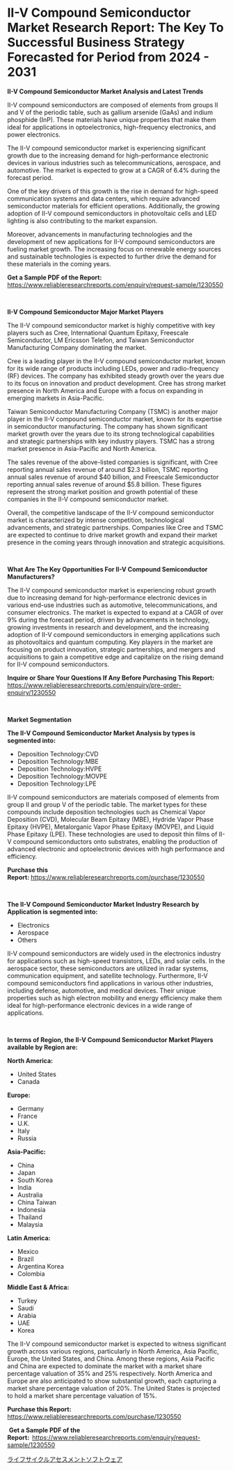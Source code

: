 <p><h1>II-V Compound Semiconductor Market Research Report: The Key To Successful Business Strategy Forecasted for Period from 2024 - 2031</h1></p><p><strong>II-V Compound Semiconductor Market Analysis and Latest Trends</strong></p>
<p><p>II-V compound semiconductors are composed of elements from groups II and V of the periodic table, such as gallium arsenide (GaAs) and indium phosphide (InP). These materials have unique properties that make them ideal for applications in optoelectronics, high-frequency electronics, and power electronics.</p><p>The II-V compound semiconductor market is experiencing significant growth due to the increasing demand for high-performance electronic devices in various industries such as telecommunications, aerospace, and automotive. The market is expected to grow at a CAGR of 6.4% during the forecast period.</p><p>One of the key drivers of this growth is the rise in demand for high-speed communication systems and data centers, which require advanced semiconductor materials for efficient operations. Additionally, the growing adoption of II-V compound semiconductors in photovoltaic cells and LED lighting is also contributing to the market expansion.</p><p>Moreover, advancements in manufacturing technologies and the development of new applications for II-V compound semiconductors are fueling market growth. The increasing focus on renewable energy sources and sustainable technologies is expected to further drive the demand for these materials in the coming years.</p></p>
<p><strong>Get a Sample PDF of the Report:&nbsp;</strong> <a href="https://www.reliableresearchreports.com/enquiry/request-sample/1230550">https://www.reliableresearchreports.com/enquiry/request-sample/1230550</a></p>
<p>&nbsp;</p>
<p><strong>II-V Compound Semiconductor Major Market Players</strong></p>
<p><p>The II-V compound semiconductor market is highly competitive with key players such as Cree, International Quantum Epitaxy, Freescale Semiconductor, LM Ericsson Telefon, and Taiwan Semiconductor Manufacturing Company dominating the market. </p><p>Cree is a leading player in the II-V compound semiconductor market, known for its wide range of products including LEDs, power and radio-frequency (RF) devices. The company has exhibited steady growth over the years due to its focus on innovation and product development. Cree has strong market presence in North America and Europe with a focus on expanding in emerging markets in Asia-Pacific.</p><p>Taiwan Semiconductor Manufacturing Company (TSMC) is another major player in the II-V compound semiconductor market, known for its expertise in semiconductor manufacturing. The company has shown significant market growth over the years due to its strong technological capabilities and strategic partnerships with key industry players. TSMC has a strong market presence in Asia-Pacific and North America.</p><p>The sales revenue of the above-listed companies is significant, with Cree reporting annual sales revenue of around $2.3 billion, TSMC reporting annual sales revenue of around $40 billion, and Freescale Semiconductor reporting annual sales revenue of around $5.8 billion. These figures represent the strong market position and growth potential of these companies in the II-V compound semiconductor market.</p><p>Overall, the competitive landscape of the II-V compound semiconductor market is characterized by intense competition, technological advancements, and strategic partnerships. Companies like Cree and TSMC are expected to continue to drive market growth and expand their market presence in the coming years through innovation and strategic acquisitions.</p></p>
<p>&nbsp;</p>
<p><strong>What Are The Key Opportunities For II-V Compound Semiconductor Manufacturers?</strong></p>
<p><p>The II-V compound semiconductor market is experiencing robust growth due to increasing demand for high-performance electronic devices in various end-use industries such as automotive, telecommunications, and consumer electronics. The market is expected to expand at a CAGR of over 9% during the forecast period, driven by advancements in technology, growing investments in research and development, and the increasing adoption of II-V compound semiconductors in emerging applications such as photovoltaics and quantum computing. Key players in the market are focusing on product innovation, strategic partnerships, and mergers and acquisitions to gain a competitive edge and capitalize on the rising demand for II-V compound semiconductors.</p></p>
<p><strong>Inquire or Share Your Questions If Any Before Purchasing This Report:</strong> <a href="https://www.reliableresearchreports.com/enquiry/pre-order-enquiry/1230550">https://www.reliableresearchreports.com/enquiry/pre-order-enquiry/1230550</a></p>
<p>&nbsp;</p>
<p><strong>Market Segmentation</strong></p>
<p><strong>The II-V Compound Semiconductor Market Analysis by types is segmented into:</strong></p>
<p><ul><li>Deposition Technology:CVD</li><li>Deposition Technology:MBE</li><li>Deposition Technology:HVPE</li><li>Deposition Technology:MOVPE</li><li>Deposition Technology:LPE</li></ul></p>
<p><p>II-V compound semiconductors are materials composed of elements from group II and group V of the periodic table. The market types for these compounds include deposition technologies such as Chemical Vapor Deposition (CVD), Molecular Beam Epitaxy (MBE), Hydride Vapor Phase Epitaxy (HVPE), Metalorganic Vapor Phase Epitaxy (MOVPE), and Liquid Phase Epitaxy (LPE). These technologies are used to deposit thin films of II-V compound semiconductors onto substrates, enabling the production of advanced electronic and optoelectronic devices with high performance and efficiency.</p></p>
<p><strong>Purchase this Report:&nbsp;</strong><a href="https://www.reliableresearchreports.com/purchase/1230550">https://www.reliableresearchreports.com/purchase/1230550</a></p>
<p>&nbsp;</p>
<p><strong>The II-V Compound Semiconductor Market Industry Research by Application is segmented into:</strong></p>
<p><ul><li>Electronics</li><li>Aerospace</li><li>Others</li></ul></p>
<p><p>II-V compound semiconductors are widely used in the electronics industry for applications such as high-speed transistors, LEDs, and solar cells. In the aerospace sector, these semiconductors are utilized in radar systems, communication equipment, and satellite technology. Furthermore, II-V compound semiconductors find applications in various other industries, including defense, automotive, and medical devices. Their unique properties such as high electron mobility and energy efficiency make them ideal for high-performance electronic devices in a wide range of applications.</p></p>
<p>&nbsp;</p>
<p><strong>In terms of Region, the II-V Compound Semiconductor Market Players available by Region are:</strong></p>
<p>
    <p> <strong> North America: </strong>
        <ul>
            <li>United States</li>
            <li>Canada</li>
        </ul>
        </p> 
    <p> <strong> Europe: </strong>
        <ul>
            <li>Germany</li>
            <li>France</li>
            <li>U.K.</li>
            <li>Italy</li>
            <li>Russia</li>
        </ul>
        </p> 
    <p> <strong> Asia-Pacific: </strong>
        <ul>
            <li>China</li>
            <li>Japan</li>
            <li>South Korea</li>
            <li>India</li>
            <li>Australia</li>
            <li>China Taiwan</li>
            <li>Indonesia</li>
            <li>Thailand</li>
            <li>Malaysia</li>
        </ul>
        </p> 
    <p> <strong> Latin America: </strong>
        <ul>
            <li>Mexico</li>
            <li>Brazil</li>
            <li>Argentina Korea</li>
            <li>Colombia</li>
        </ul>
        </p> 
    <p> <strong> Middle East & Africa: </strong>
        <ul>
            <li>Turkey</li>
            <li>Saudi</li>
            <li>Arabia</li>
            <li>UAE</li>
            <li>Korea</li>
        </ul>
    </p>
    </p>
<p><p>The II-V compound semiconductor market is expected to witness significant growth across various regions, particularly in North America, Asia Pacific, Europe, the United States, and China. Among these regions, Asia Pacific and China are expected to dominate the market with a market share percentage valuation of 35% and 25% respectively. North America and Europe are also anticipated to show substantial growth, each capturing a market share percentage valuation of 20%. The United States is projected to hold a market share percentage valuation of 15%.</p></p>
<p><strong>Purchase this Report: </strong><a href="https://www.reliableresearchreports.com/purchase/1230550">https://www.reliableresearchreports.com/purchase/1230550</a></p>
<p>&nbsp;<strong>Get a Sample PDF of the Report:&nbsp;&nbsp;</strong><a href="https://www.reliableresearchreports.com/enquiry/request-sample/1230550">https://www.reliableresearchreports.com/enquiry/request-sample/1230550</a></p>
<p><strong></strong></p>
<p><p><a href="https://github.com/mohamedbakry57/Market-Research-Report-List-3/blob/main/326887613415.md">ライフサイクルアセスメントソフトウェア</a></p></p>
